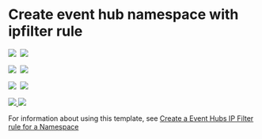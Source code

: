 # Create event hub namespace with ipfilter rule

<IMG SRC="https://azbotstorage.blob.core.windows.net/badges/301-eventhub-namespace-ipfilter/PublicLastTestDate.svg" />&nbsp;
<IMG SRC="https://azbotstorage.blob.core.windows.net/badges/301-eventhub-namespace-ipfilter/PublicDeployment.svg" />&nbsp;

<IMG SRC="https://azbotstorage.blob.core.windows.net/badges/301-eventhub-namespace-ipfilter/FairfaxLastTestDate.svg" />&nbsp;
<IMG SRC="https://azbotstorage.blob.core.windows.net/badges/301-eventhub-namespace-ipfilter/FairfaxDeployment.svg" />&nbsp;

<IMG SRC="https://azbotstorage.blob.core.windows.net/badges/301-eventhub-namespace-ipfilter/BestPracticeResult.svg" />&nbsp;
<IMG SRC="https://azbotstorage.blob.core.windows.net/badges/301-eventhub-namespace-ipfilter/CredScanResult.svg" />&nbsp;

<a href="https://portal.azure.com/#create/Microsoft.Template/uri/https%3A%2F%2Fraw.githubusercontent.com%2FAzure%2Fazure-quickstart-templates%2Fmaster%2F301-eventhub-namespace-ipfilter%2Fazuredeploy.json" target="_blank">
    <img src="http://azuredeploy.net/deploybutton.png"/>
</a>

<a href="http://armviz.io/#/?load=https%3A%2F%2Fraw.githubusercontent.com%2FAzure%2Fazure-quickstart-templates%2Fmaster%2F301-eventhub-namespace-ipfilter%2Fazuredeploy.json" target="_blank">
    <img src="http://armviz.io/visualizebutton.png"/>
</a>

For information about using this template, see [Create a Event Hubs IP Filter rule for a Namespace](https://docs.microsoft.com/en-us/azure/event-hubs/event-hubs-ip-filtering)
